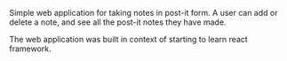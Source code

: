 Simple web application for taking notes in post-it form.
A user can add or delete a note, and see all the post-it notes they have made.

The web application was built in context of starting to learn react framework.